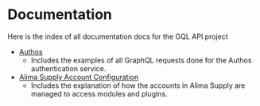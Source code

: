 # Documentation

Here is the index of all documentation docs for the GQL API project

- [Authos](./authos.md) 
  - Includes the examples of all GraphQL requests done for the Authos authentication service. 
- [Alima Supply Account Configuration](./alima_supply_account_config.md) 
  - Includes the explanation of how the accounts in Alima Supply are managed to access modules and plugins. 